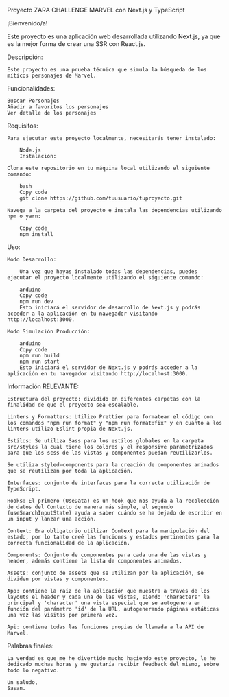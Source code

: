 Proyecto ZARA CHALLENGE MARVEL con Next.js y TypeScript

¡Bienvenido/a!

Este proyecto es una aplicación web desarrollada utilizando Next.js, ya que es la mejor forma de crear una SSR con React.js.

Descripción:

    Este proyecto es una prueba técnica que simula la búsqueda de los míticos personajes de Marvel.

Funcionalidades:

    Buscar Personajes
    Añadir a favoritos los personajes
    Ver detalle de los personajes

Requisitos:

    Para ejecutar este proyecto localmente, necesitarás tener instalado:

        Node.js
        Instalación:

    Clona este repositorio en tu máquina local utilizando el siguiente comando:

        bash
        Copy code
        git clone https://github.com/tuusuario/tuproyecto.git

    Navega a la carpeta del proyecto e instala las dependencias utilizando npm o yarn:

        Copy code
        npm install

Uso:

    Modo Desarrollo:

        Una vez que hayas instalado todas las dependencias, puedes ejecutar el proyecto localmente utilizando el siguiente comando:

        arduino
        Copy code
        npm run dev
        Esto iniciará el servidor de desarrollo de Next.js y podrás acceder a la aplicación en tu navegador visitando http://localhost:3000.

    Modo Simulación Producción:

        arduino
        Copy code
        npm run build
        npm run start
        Esto iniciará el servidor de Next.js y podrás acceder a la aplicación en tu navegador visitando http://localhost:3000.

Información RELEVANTE:

    Estructura del proyecto: dividido en diferentes carpetas con la finalidad de que el proyecto sea escalable.

    Linters y Formatters: Utilizo Prettier para formatear el código con los comandos "npm run format" y "npm run format:fix" y en cuanto a los linters utilizo Eslint propia de Next.js.

    Estilos: Se utiliza Sass para los estilos globales en la carpeta src/styles la cual tiene los colores y el responsive parametrizados para que los scss de las vistas y componentes puedan reutilizarlos.

    Se utiliza styled-components para la creación de componentes animados que se reutilizan por toda la aplicación.

    Interfaces: conjunto de interfaces para la correcta utilización de TypeScript.

    Hooks: El primero (UseData) es un hook que nos ayuda a la recolección de datos del Contexto de manera más simple, el segundo (useSearchInputState) ayuda a saber cuándo se ha dejado de escribir en un input y lanzar una acción.

    Context: Era obligatorio utilizar Context para la manipulación del estado, por lo tanto creé las funciones y estados pertinentes para la correcta funcionalidad de la aplicación.

    Components: Conjunto de componentes para cada una de las vistas y header, además contiene la lista de componentes animados.

    Assets: conjunto de assets que se utilizan por la aplicación, se dividen por vistas y componentes.

    App: contiene la raíz de la aplicación que muestra a través de los layouts el header y cada una de las vistas, siendo 'characters' la principal y 'character' una vista especial que se autogenera en función del parámetro 'id' de la URL, autogenerando páginas estáticas una vez las visitas por primera vez.

    Api: contiene todas las funciones propias de llamada a la API de Marvel.

Palabras finales:

    La verdad es que me he divertido mucho haciendo este proyecto, le he dedicado muchas horas y me gustaría recibir feedback del mismo, sobre todo lo negativo.

    Un saludo,
    Sasan.